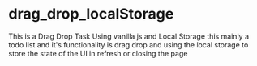 # drag_drop_localStorage
This is a Drag Drop Task Using vanilla js and Local Storage 
this mainly a todo list and it's functionality is drag drop and 
using the local storage to store the state of the UI in refresh or closing the page

